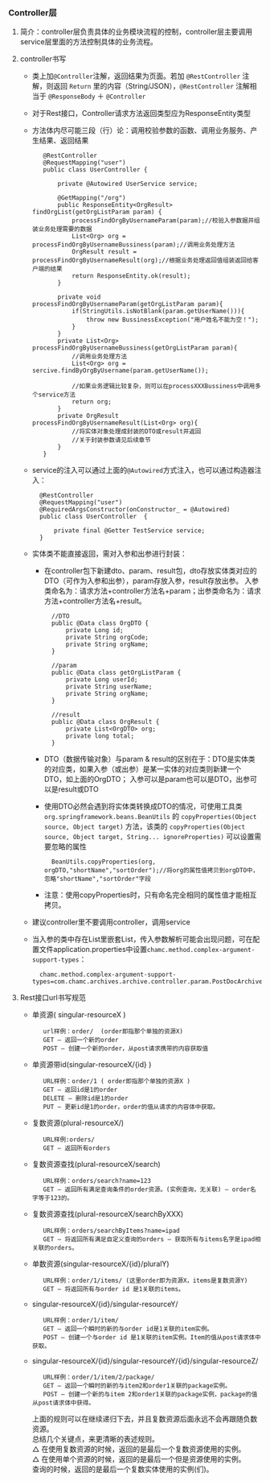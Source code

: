 ### Controller层

1. 简介：controller层负责具体的业务模块流程的控制，controller层主要调用service层里面的方法控制具体的业务流程。

2. controller书写
   * 类上加`@Controller`注解，返回结果为页面。若加 `@RestController` 注解，则返回 `Return` 里的内容（String/JSON），`@RestController` 注解相当于 `@ResponseBody` ＋ `@Controller`
   
   * 对于Rest接口，Controller请求方法返回类型应为ResponseEntity类型
   
   * 方法体内尽可能三段（行）论：调用校验参数的函数、调用业务服务、产生结果、返回结果

			@RestController
			@RequestMapping("user")
    		public class UserController {

				private @Autowired UserService service;

				@GetMapping("/org")
				public ResponseEntity<OrgResult> findOrgList(getOrgListParam param) {
					processFindOrgByUsernameParam(param);//校验入参数据并组装业务处理需要的数据
					List<Org> org = processFindOrgByUsernameBussiness(param);//调用业务处理方法
					OrgResult result = processFindOrgByUsernameResult(org);//根据业务处理返回值组装返回给客户端的结果
					return ResponseEntity.ok(result);
				}

				private void processFindOrgByUsernameParam(getOrgListParam param){
					if(StringUtils.isNotBlank(param.getUserName())){
						throw new BussinessException("用户姓名不能为空！");
					}
				}
				private List<Org> processFindOrgByUsernameBussiness(getOrgListParam param){
					//调用业务处理方法
					List<Org> org = sercive.findByOrgByUsername(param.getUserName());
					
					//如果业务逻辑比较复杂，则可以在processXXXBussiness中调用多个service方法
                    return org;
				}
				private OrgResult processFindOrgByUsernameResult(List<Org> org){
					//将实体对象处理成封装的DTO或result并返回
                    //关于封装参数请见后续章节
				}
 			}

	* service的注入可以通过上面的`@Autowired`方式注入，也可以通过构造器注入：
	
			@RestController
			@RequestMapping("user")  
			@RequiredArgsConstructor(onConstructor_ = @Autowired)
			public class UserController  {
	
				private final @Getter TestService service;
			}
	
	
	* 实体类不能直接返回，需对入参和出参进行封装：

		- 在controller包下新建dto、param、result包，dto存放实体类对应的DTO（可作为入参和出参），param存放入参，result存放出参。  入参类命名为：请求方法+controller方法名+param；出参类命名为：请求方法+controller方法名+result。

				//DTO
        		public @Data class OrgDTO {
           		 	private Long id;
            		private String orgCode;
            		private String orgName;
        		}

				//param
        		public @Data class getOrgListParam {
           			private Long userId;
            		private String userName;
            		private String orgName;
        		}

				//result
        		public @Data class OrgResult {
           		 	private List<OrgDTO> org;
					private long total;
        		}

		- DTO（数据传输对象）与param & result的区别在于：DTO是实体类的对应类，如果入参（或出参）是某一实体的对应类则新建一个DTO，如上面的OrgDTO；  入参可以是param也可以是DTO，出参可以是result或DTO

		- 使用DTO必然会遇到将实体类转换成DTO的情况，可使用工具类 `org.springframework.beans.BeanUtils` 的 `copyProperties(Object source, Object target)` 方法，该类的 `copyProperties(Object source, Object target, String... ignoreProperties)` 可以设置需要忽略的属性
		
				BeanUtils.copyProperties(org, orgDTO,"shortName","sortOrder");//将org的属性值拷贝到orgDTO中，忽略"shortName","sortOrder"字段

		-  注意：使用copyProperties时，只有命名完全相同的属性值才能相互拷贝。
		
	* 建议controller里不要调用controller，调用service
	
	* 当入参的类中存在List里嵌套List，传入参数解析可能会出现问题，可在配置文件application.properties中设置`chamc.method.complex-argument-support-types`：
	
			chamc.method.complex-argument-support-types=com.chamc.archives.archive.controller.param.PostDocArchiveDetailParam

3. Rest接口url书写规范

   * 单资源\( singular-resourceX \)

	        url样例：order/  (order即指那个单独的资源X)   
	        GET — 返回一个新的order  
	        POST — 创建一个新的order，从post请求携带的内容获取值  

   * 单资源带id\(singular-resourceX/{id} \)

	        URL样例：order/1 ( order即指那个单独的资源X )
	        GET — 返回id是1的order
	        DELETE — 删除id是1的order
	        PUT — 更新id是1的order，order的值从请求的内容体中获取。

   * 复数资源\(plural-resourceX/\)

	        URL样例:orders/
	        GET – 返回所有orders

   * 复数资源查找\(plural-resourceX/search\)

	        URL样例：orders/search?name=123
	        GET – 返回所有满足查询条件的order资源。(实例查询，无关联) – order名字等于123的。

   * 复数资源查找\(plural-resourceX/searchByXXX\)

	        URL样例：orders/searchByItems?name=ipad
	        GET – 将返回所有满足自定义查询的orders – 获取所有与items名字是ipad相关联的orders。

   * 单数资源\(singular-resourceX/{id}/pluralY\)
	
	        URL样例：order/1/items/ (这里order即为资源X，items是复数资源Y)
	        GET – 将返回所有与order id 是1关联的items。

   * singular-resourceX/{id}/singular-resourceY/

	        URL样例：order/1/item/
	        GET – 返回一个瞬时的新的与order id是1关联的item实例。
	        POST – 创建一个与order id 是1关联的item实例。Item的值从post请求体中获取。

   * singular-resourceX/{id}/singular-resourceY/{id}/singular-resourceZ/
	
	        URL样例：order/1/item/2/package/
	        GET – 返回一个瞬时的新的与item2和order1关联的package实例。
	        POST – 创建一个新的与item 2和order1关联的package实例，package的值从post请求体中获得。

     上面的规则可以在继续递归下去，并且复数资源后面永远不会再跟随负数资源。  
     总结几个关键点，来更清晰的表述规则。  
     △ 在使用复数资源的时候，返回的是最后一个复数资源使用的实例。  
     △ 在使用单个资源的时候，返回的是最后一个但是资源使用的实例。  
     查询的时候，返回的是最后一个复数实体使用的实例\(们\)。



